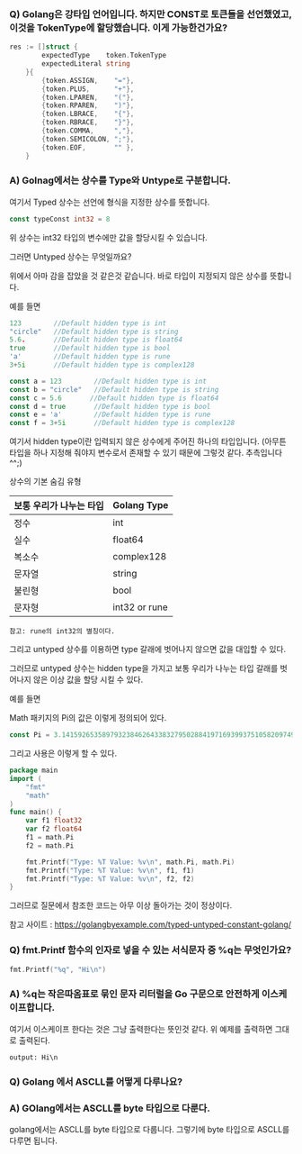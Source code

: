 ### Q) Golang은 강타입 언어입니다. 하지만 CONST로 토큰들을 선언했였고, 이것을 TokenType에 할당했습니다. 이게 가능한건가요?
```go
res := []struct {
		expectedType    token.TokenType
		expectedLiteral string
	}{
		{token.ASSIGN,    "="},
		{token.PLUS,      "+"},
		{token.LPAREN,    "("},
		{token.RPAREN,    ")"},
		{token.LBRACE,    "{"},
		{token.RBRACE,    "}"},
		{token.COMMA,     ","},
		{token.SEMICOLON, ";"},
		{token.EOF,       "" },
	}
```

### A) Golnag에서는 상수를 Type와 Untype로 구분합니다.

여기서 Typed 상수는 선언에 형식을 지정한 상수를 뜻합니다. 
```go
const typeConst int32 = 8
```
위 상수는 int32 타입의 변수에만 값을 할당시킬 수 있습니다.

그러면 Untyped 상수는 무엇일까요?

위에서 아마 감을 잡았을 것 같은것 같습니다. 바로 타입이 지정되지 않은 상수를 뜻합니다.

예를 들면

```go
123        //Default hidden type is int
"circle"   //Default hidden type is string
5.6.       //Default hidden type is float64
true       //Default hidden type is bool
'a'        //Default hidden type is rune
3+5i       //Default hidden type is complex128
```

```go
const a = 123        //Default hidden type is int
const b = "circle"   //Default hidden type is string
const c = 5.6       //Default hidden type is float64
const d = true       //Default hidden type is bool
const e = 'a'        //Default hidden type is rune
const f = 3+5i       //Default hidden type is complex128
```

여기서 hidden type이란 입력되지 않은 상수에게 주어진 하나의 타입입니다. (아무튼 타입을 하나 지정해 줘야지 변수로서 존재할 수 있기 때문에 그렇것 같다. 추측입니다^^;)


상수의 기본 숨김 유형

|보통 우리가 나누는 타입|Golang Type|
|---|---|
|정수|int|
|실수|float64|
|복소수|complex128|
|문자열|string|
|불린형|bool|
|문자형|int32 or rune|

    참고: rune의 int32의 별칭이다. 

그리고 untyped 상수를 이용하면 type 갈래에 벗어나지 않으면 값을 대입할 수 있다. 

그러므로 untyped 상수는 hidden type을 가지고 보통 우리가 나누는 타입 갈래를 벗어나지 않은 이상 값을 할당 시킬 수 있다.

예를 들면

Math 패키지의 Pi의 값은 이렇게 정의되어 있다.
```go
const Pi = 3.14159265358979323846264338327950288419716939937510582097494459
```

그리고 사용은 이렇게 할 수 있다.

```go
package main
import (
    "fmt"
    "math"
)
func main() {
    var f1 float32
    var f2 float64
    f1 = math.Pi
    f2 = math.Pi

    fmt.Printf("Type: %T Value: %v\n", math.Pi, math.Pi)
    fmt.Printf("Type: %T Value: %v\n", f1, f1)
    fmt.Printf("Type: %T Value: %v\n", f2, f2)
}
```

그러므로 질문에서 참조한 코드는 아무 이상 돌아가는 것이 정상이다.

참고 사이트 : https://golangbyexample.com/typed-untyped-constant-golang/

### Q) fmt.Printf 함수의 인자로 넣을 수 있는 서식문자 중 %q는 무엇인가요?
```go
fmt.Printf("%q", "Hi\n")
```

### A) %q는 작은따옴표로 묶인 문자 리터럴을 Go 구문으로 안전하게 이스케이프합니다.
여기서 이스케이프 한다는 것은 그냥 출력한다는 뜻인것 같다. 
위 예제를 출력하면 그대로 출력된다. 
```
output: Hi\n
```


### Q) Golang 에서 ASCLL를 어떻게 다루나요?
### A) GOlang에서는 ASCLL를 byte 타입으로 다룬다.
golang에서는 ASCLL를 byte 타입으로 다룹니다.
그렇기에 byte 타입으로 ASCLL를 다루면 됩니다.